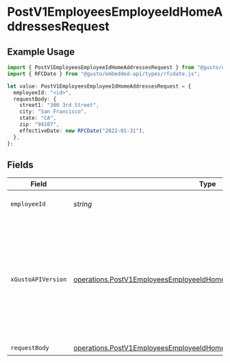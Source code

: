 # PostV1EmployeesEmployeeIdHomeAddressesRequest

## Example Usage

```typescript
import { PostV1EmployeesEmployeeIdHomeAddressesRequest } from "@gusto/embedded-api/models/operations/postv1employeesemployeeidhomeaddresses.js";
import { RFCDate } from "@gusto/embedded-api/types/rfcdate.js";

let value: PostV1EmployeesEmployeeIdHomeAddressesRequest = {
  employeeId: "<id>",
  requestBody: {
    street1: "300 3rd Street",
    city: "San Francisco",
    state: "CA",
    zip: "94107",
    effectiveDate: new RFCDate("2022-01-31"),
  },
};
```

## Fields

| Field                                                                                                                                                                                                                        | Type                                                                                                                                                                                                                         | Required                                                                                                                                                                                                                     | Description                                                                                                                                                                                                                  |
| ---------------------------------------------------------------------------------------------------------------------------------------------------------------------------------------------------------------------------- | ---------------------------------------------------------------------------------------------------------------------------------------------------------------------------------------------------------------------------- | ---------------------------------------------------------------------------------------------------------------------------------------------------------------------------------------------------------------------------- | ---------------------------------------------------------------------------------------------------------------------------------------------------------------------------------------------------------------------------- |
| `employeeId`                                                                                                                                                                                                                 | *string*                                                                                                                                                                                                                     | :heavy_check_mark:                                                                                                                                                                                                           | The UUID of the employee                                                                                                                                                                                                     |
| `xGustoAPIVersion`                                                                                                                                                                                                           | [operations.PostV1EmployeesEmployeeIdHomeAddressesHeaderXGustoAPIVersion](../../models/operations/postv1employeesemployeeidhomeaddressesheaderxgustoapiversion.md)                                                           | :heavy_minus_sign:                                                                                                                                                                                                           | Determines the date-based API version associated with your API call. If none is provided, your application's [minimum API version](https://docs.gusto.com/embedded-payroll/docs/api-versioning#minimum-api-version) is used. |
| `requestBody`                                                                                                                                                                                                                | [operations.PostV1EmployeesEmployeeIdHomeAddressesRequestBody](../../models/operations/postv1employeesemployeeidhomeaddressesrequestbody.md)                                                                                 | :heavy_check_mark:                                                                                                                                                                                                           | N/A                                                                                                                                                                                                                          |